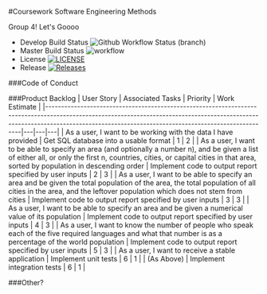 #Coursework Software Engineering Methods

Group 4! Let's Goooo

* Develop Build Status ![Github Workflow Status (branch)](https://img.shields.io/github/workflow/status/ViktorHatina/sem_cw/A%20workflow%20for%20our%20CW/develop?style=flat-square)
* Master Build Status ![workflow](https://github.com/ViktorHatina/sem_cw/actions/workflows/main.yml/badge.svg)
* License [![LICENSE](https://img.shields.io/github/license/ViktorHatina/sem_cw.svg?style=flat-square)](https://github.com/ViktorHatina/sem_cw/blob/master/LICENSE)
* Release [![Releases](https://img.shields.io/github/release/ViktorHatina/sem_cw/all.svg?style=flat-square)](https://github.com/ViktorHatina/sem_cw/releases)


###Code of Conduct

###Product Backlog
| User Story                                                                                                                                                                                                                       | Associated Tasks | Priority | Work Estimate |
|----------------------------------------------------------------------------------------------------------------------------------------------------------------------------------------------------------------------------------|---|---|---|
| As a user, I want to be working with the data I have provided                                                                                                                                                                    | Get SQL database into a usable format | 1 | 2 |
| As a user, I want to be able to specify an area (and optionally a number n), and be given a list of either all, or only the first n, countries, cities, or capital cities in that area, sorted by population in descending order | Implement code to output report specified by user inputs | 2 | 3 |
| As a user, I want to be able to specify an area and be given the total population of the area, the total population of all cities in the area, and the leftover population which does not stem from cities                       | Implement code to output report specified by user inputs | 3 | 3 |
| As a user, I want to be able to specify an area and be given a numerical value of its population                                                                                                                                 | Implement code to output report specified by user inputs | 4 | 3 |
| As a user, I want to know the number of people who speak each of the five required languages and what that number is as a percentage of the world population                                                                     | Implement code to output report specified by user inputs | 5 | 3 |
| As a user, I want to receive a stable application                                                                                                                                                                                | Implement unit tests | 6 | 1 |
| (As Above)                                                                                                                                                                                                                      | Implement integration tests | 6 | 1 |



###Other?
